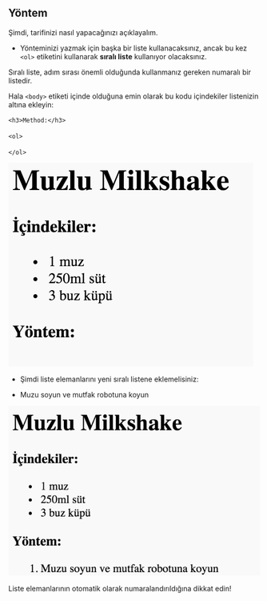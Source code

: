 ## Yöntem

Şimdi, tarifinizi nasıl yapacağınızı açıklayalım.

+ Yönteminizi yazmak için başka bir liste kullanacaksınız, ancak bu kez `<ol>` etiketini kullanarak **sıralı liste** kullanıyor olacaksınız.

Sıralı liste, adım sırası önemli olduğunda kullanmanız gereken numaralı bir listedir.

Hala `<body>` etiketi içinde olduğuna emin olarak bu kodu içindekiler listenizin altına ekleyin:

    <h3>Method:</h3>
    
    <ol>
    
    </ol>
    

![ekran görüntüsü](images/recipe-method.png)

+ Şimdi liste elemanlarını yeni sıralı listene eklemelisiniz:

    <li>Muzu soyun ve mutfak robotuna koyun</li>
    

![ekran görüntüsü](images/recipe-ol.png)

Liste elemanlarının otomatik olarak numaralandırıldığına dikkat edin!